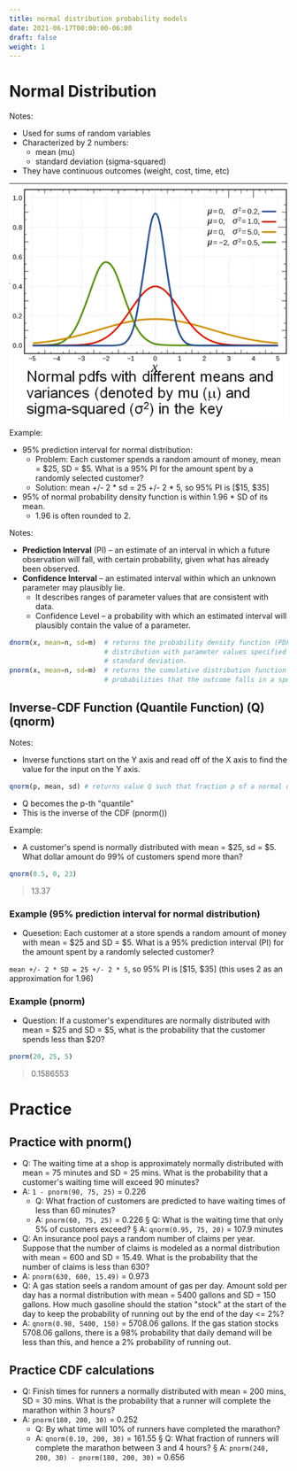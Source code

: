 ```yaml
---
title: normal distribution probability models
date: 2021-06-17T00:00:00-06:00
draft: false
weight: 1
---
```


# Normal Distribution
Notes:
- Used for sums of random variables
- Characterized by 2 numbers:
	- mean (mu)
	- standard deviation (sigma-squared)
- They have continuous outcomes (weight, cost, time, etc)

![Normal PDFs with different means and variances ](image.png)

Example:
- 95% prediction interval for normal distribution:
	- Problem: Each customer spends a random amount of money, mean = $25, SD = $5.  What is a 95% PI for the amount spent by a randomly selected customer?
	- Solution: mean +/- 2 * sd = 25 +/- 2 * 5, so 95% PI is [$15, $35]
- 95% of normal probability density function is within 1.96 * SD of its mean.
	- 1.96 is often rounded to 2.

Notes:
- **Prediction Interval** (PI) – an estimate of an interval in which a future observation will fall, with certain probability, given what has already been observed.
- **Confidence Interval** – an estimated interval within which an unknown parameter may plausibly lie.
	- It describes ranges of parameter values that are consistent with data.
	- Confidence Level – a probability with which an estimated interval will plausibly contain the value of a parameter.
```r
dnorm(x, mean=n, sd=m)	# returns the probability density function (PDF) at x for a normal 
				        # distribution with parameter values specified for its mean and 
				        # standard deviation.
pnorm(x, mean=n, sd=m) 	# returns the cumulative distribution function (CDF); used to find 
				        # probabilities that the outcome falls in a specified interval.
```

## Inverse-CDF Function (Quantile Function) (Q) (qnorm)
Notes:
- Inverse functions start on the Y axis and read off of the X axis to find the value for the input on the Y axis.

```r
qnorm(p, mean, sd) # returns value Q such that fraction p of a normal distribution is less than Q.
```
- Q becomes the p-th "quantile"
- This is the inverse of the CDF (pnorm())

Example:
- A customer's spend is normally distributed with mean = $25, sd = $5.  What dollar amount do 99% of customers spend more than?
```r
qnorm(0.5, 0, 23)
``` 
> 13.37

### Example (95% prediction interval for normal distribution)
- Quesetion:  Each customer at a store spends a random amount of money with mean = $25 and SD = $5.  What is a 95% prediction interval (PI) for the amount spent by a randomly selected customer?  

`mean +/- 2 * SD = 25 +/- 2 * 5`, so 95% PI is [$15, $35] (this uses 2 as an approximation for 1.96)

### Example (pnorm)
- Question: If a customer's expenditures are normally distributed with mean = $25 and SD = $5, what is the probability that the customer spends less than $20?
```r
pnorm(20, 25, 5)
```
> 0.1586553

# Practice
## Practice with pnorm()
- Q: The waiting time at a shop is approximately normally distributed with mean = 75 minutes and SD = 25 mins.  What is the probability that a customer's waiting time will exceed 90 minutes?
- A: `1 - pnorm(90, 75, 25)` = 0.226
	- Q: What fraction of customers are predicted to have waiting times of less than 60 minutes?
	- A: `pnorm(60, 75, 25)` = 0.226
			§ Q: What is the waiting time that only 5% of customers exceed?
			§ A: `qnorm(0.95, 75, 20)` = 107.9 minutes
- Q: An insurance pool pays a random number of claims per year.  Suppose that the number of claims is modeled as a normal distribution with mean = 600 and SD = 15.49.  What is the probability that the number of claims is less than 630?
- A: `pnorm(630, 600, 15.49)` = 0.973
- Q: A gas station seels a random amount of gas per day.  Amount sold per day has a normal distribution with mean = 5400 gallons and SD = 150 gallons.  How much gasoline should the station "stock" at the start of the day to keep the probability of running out by the end of the day <= 2%?
- A: `qnorm(0.98, 5400, 150)` = 5708.06 gallons.  If the gas station stocks 5708.06 gallons, there is a 98% probability that daily demand will be less than this, and hence a 2% probability of running out.

## Practice CDF calculations
- Q: Finish times for runners a normally distributed with mean = 200 mins, SD = 30 mins.  What is the probability that a runner will complete the marathon within 3 hours?
- A: `pnorm(180, 200, 30)` = 0.252
	- Q: By what time will 10% of runners have completed the marathon?
	- A: `qnorm(0.10, 200, 30)` = 161.55
			§ Q: What fraction of runners will complete the marathon between 3 and 4 hours?
			§ A: `pnorm(240, 200, 30) - pnorm(180, 200, 30)` = 0.656
